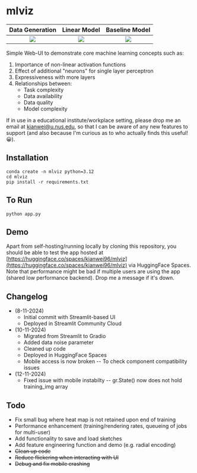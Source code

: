 # mlviz

Data Generation |  Linear Model | Baseline Model 
:-------------------------:|:-------------------------:|:-------------------------:
![](./assets/datagen.gif) | ![](./assets/underfit.gif) | ![](./assets/okfit.gif)  

Simple Web-UI to demonstrate core machine learning concepts such as:
1. Importance of non-linear activation functions
2. Effect of additional "neurons" for single layer perceptron
3. Expressiveness with more layers
4. Relationships between:
    * Task complexity 
    * Data availability
    * Data quality
    * Model complexity

If in use in a educational institute/workplace setting, please drop me an email at kianwei@u.nus.edu, so that I can be aware of any new features to support (and also because I'm curious as to who actually finds this useful! :grinning:).

## Installation

```
conda create -n mlviz python=3.12
cd mlviz
pip install -r requirements.txt
```

## To Run

```
python app.py
```

## Demo

Apart from self-hosting/running locally by cloning this repository, you should be able to test the app hosted at [https://huggingface.co/spaces/kianwei96/mlviz](https://huggingface.co/spaces/kianwei96/mlviz) via HuggingFace Spaces. Note that performance might be bad if multiple users are using the app (shared low performance backend). Drop me a message if it's down.

## Changelog

* (8-11-2024) 
    * Initial commit with Streamlit-based UI
    * Deployed in Streamlit Community Cloud
* (10-11-2024) 
    * Migrated from Streamlit to Gradio
    * Added data noise parameter
    * Cleaned up code
    * Deployed in HuggingFace Spaces
    * Mobile access is now broken -- To check component compatibility issues
* (12-11-2024)
    * Fixed issue with mobile instabilty -- gr.State() now does not hold training_img array

## Todo

* Fix small bug where heat map is not retained upon end of training
* Performance enhancement (training/rendering rates, queueing of jobs for multi-user)
* Add functionality to save and load sketches
* Add feature engineering function and demo (e.g. radial encoding)
* ~~Clean up code~~
* ~~Reduce flickering when interacting with UI~~
* ~~Debug and fix mobile crashing~~
